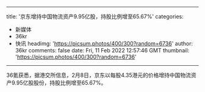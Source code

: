 
---
title: '京东增持中国物流资产9.95亿股，持股比例增至65.67%'
categories: 
 - 新媒体
 - 36kr
 - 快讯
headimg: 'https://picsum.photos/400/300?random=6736'
author: 36kr
comments: false
date: Fri, 11 Feb 2022 12:57:46 GMT
thumbnail: 'https://picsum.photos/400/300?random=6736'
---

<div>   
36氪获悉，据港交所信息，2月8日，京东以每股4.35港元的价格增持中国物流资产9.95亿股股份，持股比例增至65.67%。  
</div>
            